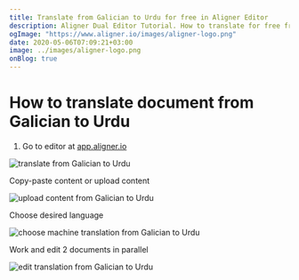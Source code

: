 ```yaml
---
title: Translate from Galician to Urdu for free in Aligner Editor
description: Aligner Dual Editor Tutorial. How to translate for free from Galician to Urdu. Aligner is multilingual document management platform. 
ogImage: "https://www.aligner.io/images/aligner-logo.png"
date: 2020-05-06T07:09:21+03:00
image: ../images/aligner-logo.png
onBlog: true
---
```


# How to translate document from Galician to Urdu

1. Go to editor at [app.aligner.io](https://app.aligner.io "Aligner App web page")

![translate from Galician to Urdu](../aligner-blank-editor.png "translate from Galician to Urdu")

Copy-paste content or upload content

![upload content from Galician to Urdu](../aligner-uploaded-document.png "upload content from Galician to Urdu")

Choose desired language

![choose machine translation from Galician to Urdu](../aligner-language-dropdown.png "choose machine translation from Galician to Urdu")

Work and edit 2 documents in parallel

![edit translation from Galician to Urdu](../aligner-double-sitded-editor.png "edit translation from Galician to Urdu")

